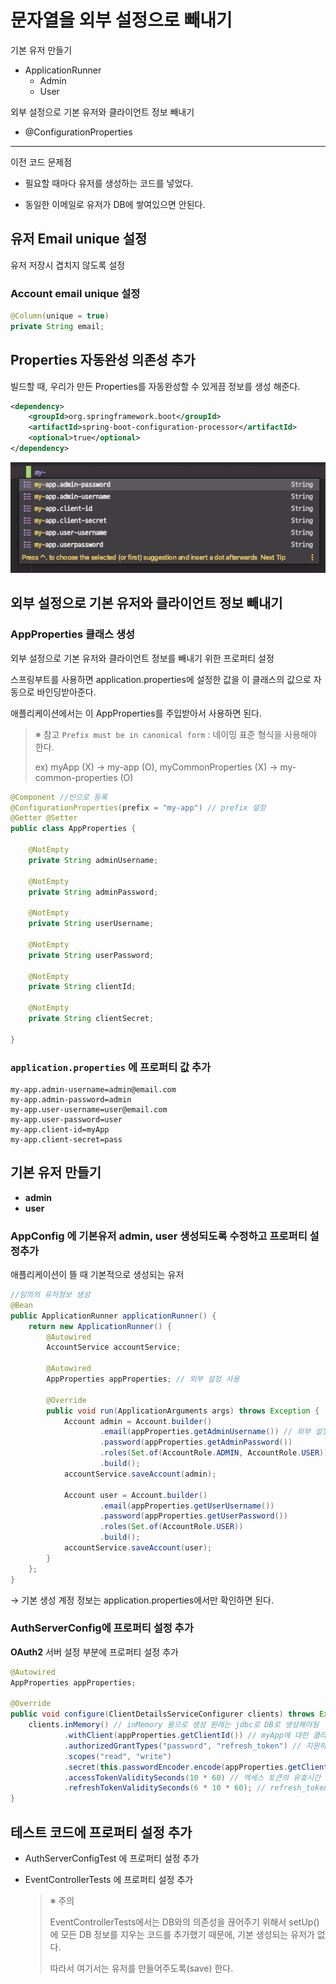 # 문자열을 외부 설정으로 빼내기

기본 유저 만들기

* ApplicationRunner
  * Admin
  * User

외부 설정으로 기본 유저와 클라이언트 정보 빼내기

* @ConfigurationProperties

---

이전 코드 문제점

* 필요할 때마다 유저를 생성하는 코드를 넣었다.

* 동일한 이메일로 유저가 DB에 쌓여있으면 안된다.



## 유저 Email unique 설정

유저 저장시 겹치지 않도록 설정

### Account email unique 설정

```java
@Column(unique = true)
private String email;
```



## Properties 자동완성 의존성 추가

빌드할 때, 우리가 만든 Properties를 자동완성할 수 있게끔 정보를 생성 해준다.

```xml
<dependency>
    <groupId>org.springframework.boot</groupId>
    <artifactId>spring-boot-configuration-processor</artifactId>
    <optional>true</optional>
</dependency>
```

![image-20210123001833585](images/image-20210123001833585.png)



## 외부 설정으로 기본 유저와 클라이언트 정보 빼내기

### AppProperties 클래스 생성

외부 설정으로 기본 유저와 클라이언트 정보를 빼내기 위한 프로퍼티 설정

스프링부트를 사용하면 application.properties에 설정한 값을 이 클래스의 값으로 자동으로 바인딩받아준다.

애플리케이션에서는 이 AppProperties를 주입받아서 사용하면 된다.



> ※  참고 `Prefix must be in canonical form` : 네이밍 표준 형식을 사용해야 한다.
>
> ex) myApp (X) → my-app (O), myCommonProperties (X) → my-common-properties (O)

```java
@Component //빈으로 등록
@ConfigurationProperties(prefix = "my-app") // prefix 설정
@Getter @Setter
public class AppProperties {

    @NotEmpty
    private String adminUsername;

    @NotEmpty
    private String adminPassword;

    @NotEmpty
    private String userUsername;

    @NotEmpty
    private String userPassword;

    @NotEmpty
    private String clientId;

    @NotEmpty
    private String clientSecret;

}
```

### `application.properties` 에 프로퍼티 값 추가

```properties
my-app.admin-username=admin@email.com
my-app.admin-password=admin
my-app.user-username=user@email.com
my-app.user-password=user
my-app.client-id=myApp
my-app.client-secret=pass
```



## 기본 유저 만들기

- **admin**
- **user**

### AppConfig 에 기본유저 admin, user 생성되도록 수정하고 프로퍼티 설정추가

애플리케이션이 뜰 때 기본적으로 생성되는 유저

```java
//임의의 유저정보 생성
@Bean
public ApplicationRunner applicationRunner() {
    return new ApplicationRunner() {
        @Autowired
        AccountService accountService;

        @Autowired
        AppProperties appProperties; // 외부 설정 사용

        @Override
        public void run(ApplicationArguments args) throws Exception {
            Account admin = Account.builder()
                    .email(appProperties.getAdminUsername()) // 외부 설정값
                    .password(appProperties.getAdminPassword())
                    .roles(Set.of(AccountRole.ADMIN, AccountRole.USER))
                    .build();
            accountService.saveAccount(admin);

            Account user = Account.builder()
                    .email(appProperties.getUserUsername())
                    .password(appProperties.getUserPassword())
                    .roles(Set.of(AccountRole.USER))
                    .build();
            accountService.saveAccount(user);
        }
    };
}
```

→ 기본 생성 계정 정보는 application.properties에서만 확인하면 된다.



### AuthServerConfig에 프로퍼티 설정 추가

**OAuth2** 서버 설정 부분에 프로퍼티 설정 추가

```java
@Autowired
AppProperties appProperties;

@Override
public void configure(ClientDetailsServiceConfigurer clients) throws Exception {
    clients.inMemory() // inMemory 용으로 생성 원래는 jdbc로 DB로 생성해야됨
            .withClient(appProperties.getClientId()) // myApp에 대한 클라이언트를 하나 생성 //외부 설정 값
            .authorizedGrantTypes("password", "refresh_token") // 지원하는 grant_Type
            .scopes("read", "write")
            .secret(this.passwordEncoder.encode(appProperties.getClientSecret())) // 외부설정값
            .accessTokenValiditySeconds(10 * 60) // 엑세스 토큰의 유효시간 10분
            .refreshTokenValiditySeconds(6 * 10 * 60); // refresh_token의 유효시간
}
```



## 테스트 코드에 프로퍼티 설정 추가

* AuthServerConfigTest 에 프로퍼티 설정 추가

* EventControllerTests 에 프로퍼티 설정 추가

  > ※ 주의
  >
  > EventControllerTests에서는 DB와의 의존성을 끊어주기 위해서 setUp()에 모든 DB 정보를 지우는 코드를 추가했기 때문에, 기본 생성되는 유저가 없다. 
  >
  > 따라서 여기서는 유저를 만들어주도록(save) 한다.

